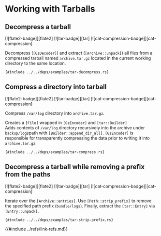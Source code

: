 # Working with Tarballs

## Decompress a tarball

[![flate2-badge]][flate2] [![tar-badge]][tar] [![cat-compression-badge]][cat-compression]

Decompress (`[GzDecoder]`) and extract (`[Archive::unpack]`) all files from a compressed tarball named `archive.tar.gz` located in the current working directory to the same location.

```rust,editable,no_run
{#include ../../deps/examples/tar-decompress.rs}
```

## Compress a directory into tarball

[![flate2-badge]][flate2] [![tar-badge]][tar] [![cat-compression-badge]][cat-compression]

Compress `/var/log` directory into `archive.tar.gz`.

Creates a `[File]` wrapped in `[GzEncoder]` and `[tar::Builder]` </br>Adds contents of `/var/log` directory recursively into the archive
under `backup/logs`path with `[Builder::append_dir_all]`. `[GzEncoder]` is responsible for transparently compressing the data prior to writing it into `archive.tar.gz`.

```rust,editable,no_run
{#include ../../deps/examples/tar-compress.rs}
```

## Decompress a tarball while removing a prefix from the paths

[![flate2-badge]][flate2] [![tar-badge]][tar] [![cat-compression-badge]][cat-compression]

Iterate over the `[Archive::entries]`. Use `[Path::strip_prefix]` to remove the specified path prefix (`bundle/logs`).  Finally, extract the `[tar::Entry]` via `[Entry::unpack]`.

```rust,editable,no_run
{#include ../../deps/examples/tar-strip-prefix.rs}
```

[Archive::unpack]: https://docs.rs/tar/*/tar/struct.Archive.html#method.unpack
[GzDecoder]: https://docs.rs/flate2/*/flate2/read/struct.GzDecoder.html
[Builder::append_dir_all]: https://docs.rs/tar/*/tar/struct.Builder.html#method.append_dir_all
[File]: https://doc.rust-lang.org/std/fs/struct.File.html
[GzEncoder]: https://docs.rs/flate2/*/flate2/write/struct.GzEncoder.html
[tar::Builder]: https://docs.rs/tar/*/tar/struct.Builder.html
[Archive::entries]: https://docs.rs/tar/*/tar/struct.Archive.html#method.entries
[Entry::unpack]: https://docs.rs/tar/*/tar/struct.Entry.html#method.unpack
[Path::strip_prefix]: https://doc.rust-lang.org/std/path/struct.Path.html#method.strip_prefix
[tar::Entry]: https://docs.rs/tar/*/tar/struct.Entry.html
{{#include ../refs/link-refs.md}}
